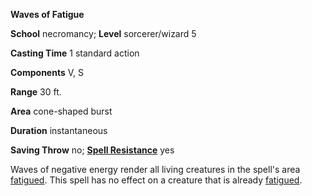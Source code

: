  **Waves of Fatigue**

**School** necromancy; **Level** sorcerer/wizard 5

**Casting Time** 1 standard action

**Components** V, S

**Range** 30 ft.

**Area** cone-shaped burst

**Duration** instantaneous

**Saving Throw** no; **[Spell Resistance](../glossary.html#_spell-resistance)** yes

Waves of negative energy render all living creatures in the spell's area [fatigued](../glossary.html#_fatigued). This spell has no effect on a creature that is already [fatigued](../glossary.html#_fatigued).


